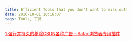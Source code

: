 ```yaml
---
title: Efficient Tools that you don't want to miss out!
date: 2016-10-01 10:16:07
tags: Tools, 工具
---
```


<a href="/2017/10/19/强行并持久的移除CSDN各种广告/" target="_blank" style="color:red;">1.强行并持久的移除CSDN各种广告 - Safari浏览器专用插件</a>


